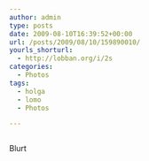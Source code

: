 ```yaml
---
author: admin
type: posts
date: 2009-08-10T16:39:52+00:00
url: /posts/2009/08/10/159890010/
yourls_shorturl:
  - http://lobban.org/i/2s
categories:
  - Photos
tags:
  - holga
  - lomo
  - Photos

---
```

<div class="figure">
  <img src="https://andy.lobban.org/photo/1280/159890010/1/n6SoNyvfPqyz4mfktT6jD335" alt="" />
</div>

Blurt